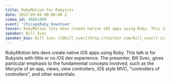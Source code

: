 ```yaml
---
title: RubyMotion for Rubyists
date: 2012-09-04 00:00:00 Z
vimeo_id: 48861809
event: 'ChicagoRuby Downtown'
teaser: RubyMotion lets devs create native iOS apps using Ruby. This talk is for Rubyists with little or no iOS dev experience.
speaker: Bill Svec
speaker_bio: Bill Svec ([@bill_svec](http://twitter.com/bill_svec)) is a software dev in the Chicago area. By day, he writes .net code. By night he works in Ruby on Rails, iOS, and Node.js. His nights are much more fun.
---
```


RubyMotion lets devs create native iOS apps using Ruby. This talk is for Rubyists with little or no iOS dev experience. The presenter, Bill Svec, gives particular emphasis to the fundamental concepts involved, such as the lifecycle of an app, views, view controllers, iOS style MVC, "controllers of controllers", and other essentials.
